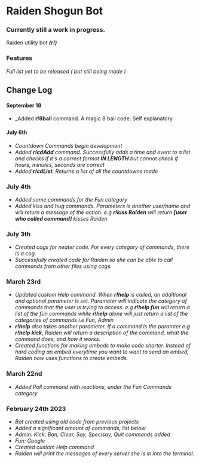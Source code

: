 # Raiden Shogun Bot
### Currently still a work in progress. 

Raiden utility bot _**(r!)**_

### **Features**
_Full list yet to be released ( bot still being made )_

## **Change Log**

#### **September 18**
+ _Added **r!8ball** command. A magic 8 ball code. Self explanatory

#### **July 6th**
+ _Countdown Commands begin development_
+ _Added **r!cdAdd** command. Successfully adds a time and event to a list and checks if it's a correct format **IN LENGTH** but cannot check if hours, minutes, seconds are correct_
+ _Added **r!cdList**. Returns a list of all the countdowns made_

### **July 4th**
+ _Added some commands for the Fun category_
+ _Added kiss and hug commands. Parameters is another user/name and will return a message of the action. e.g **r!kiss Raiden** will return **[user who called command]** kisses Raiden_

### **July 3th**
+ _Created cogs for neater code. For every category of commands, there is a cog._
+ _Successfully created code for Raiden so she can be able to call commands from other files using cogs._
  
### **March 23rd**
+ _Updated custom Help command. When **r!help** is called, an additional and optional parameter is set. Parameter will indicate the category of commands that the user is trying to access. e.g **r!help fun** will return a list of the fun commands while **r!help** alone will just return a list of the categories of commands i.e Fun, Admin_
+ _**r!help** also takes another parameter. If a command is the paramter e.g **r!help kick**, Raiden will return a description of the command, what the command does, and how it works._
+ _Created functions for making embeds to make code shorter. Instead of hard coding an embed everytime you want to want to send an embed, Raiden now uses functions to create embeds._

### **March 22nd**
+ _Added Poll command with reactions, under the Fun Commands category_

### **February 24th 2023**
+ _Bot created using old code from previous projects_
+ _Added a significant amount of commands, list below_
+ _Admin: Kick, Ban, Clear, Say, Specisay, Quit commands added_
+ _Fun: Google_
+ _Created custom Help command_
+ _Raiden will print the messages of every server she is in into the terminal._
